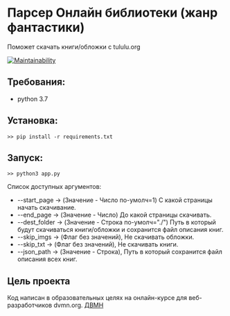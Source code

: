 # Парсер Онлайн библиотеки (жанр фантастики)
Поможет скачать книги/обложки c tululu.org

[![Maintainability](https://api.codeclimate.com/v1/badges/ac03e2881bf9a8a1e734/maintainability)](https://codeclimate.com/github/Zed-chi/dvmn_frontend_ch3/maintainability)


## Требования:
- python 3.7

## Установка:
```
>> pip install -r requirements.txt
```

## Запуск:
```
>> python3 app.py
```
Список доступных аргументов:
* --start_page -> (Значение - Число по-умолч=1) С какой страницы начать скачивание.
* --end_page -> (Значение - Число) До какой страницы скачивать.
* --dest_folder -> (Значение - Строка по-умолч="./") Путь в который будут скачиваться книги/обложки и сохранится файл описания книг.
* --skip_imgs -> (Флаг без значений), Не скачивать обложки.
* --skip_txt -> (Флаг без значений), Не скачивать книги.
* --json_path -> (Значение - Строка), Путь в который сохранится файл описания всех книг.


## Цель проекта

Код написан в образовательных целях на онлайн-курсе для веб-разработчиков dvmn.org.
[ДВМН](https://dvmn.org/)
